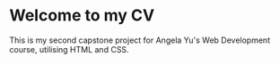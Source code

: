 # Welcome to my CV

This is my second capstone project for Angela Yu's Web Development course, utilising HTML and CSS.
